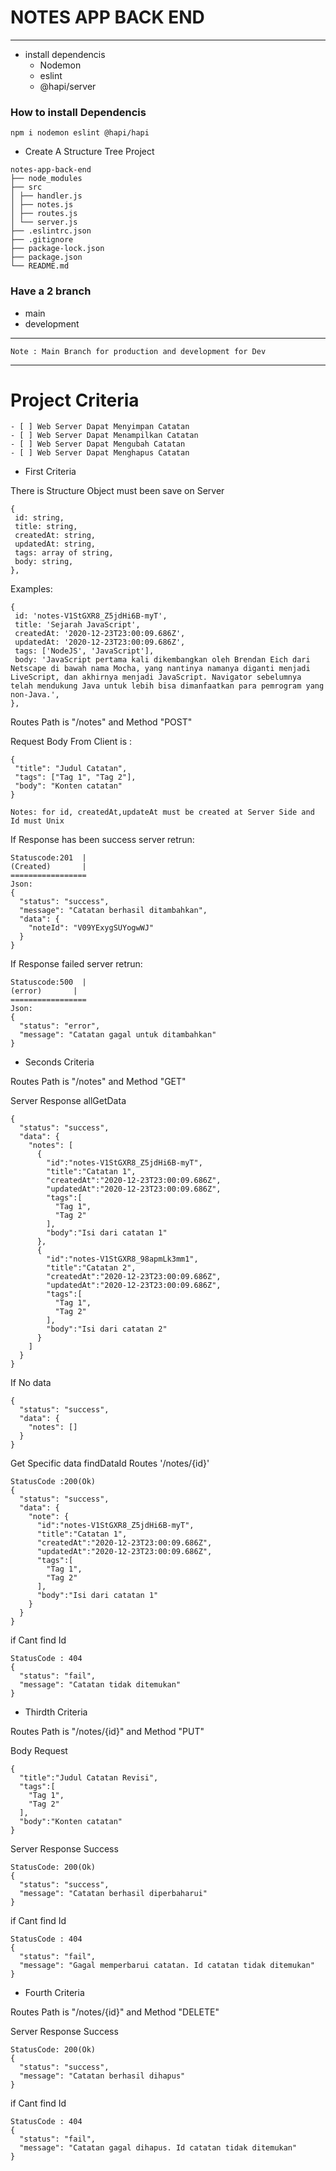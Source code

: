 # NOTES APP BACK END
---
-   install dependencis
    -   Nodemon
    -   eslint
    -   @hapi/server

### How to install Dependencis

```
npm i nodemon eslint @hapi/hapi
```

-   Create A Structure Tree Project

```
notes-app-back-end
├── node_modules
├── src
│ ├── handler.js
│ ├── notes.js
│ ├── routes.js
│ └── server.js
├── .eslintrc.json
├── .gitignore
├── package-lock.json
├── package.json
└── README.md
```
### Have a 2 branch
-   main
-   development
---
    Note : Main Branch for production and development for Dev
---
# Project Criteria
    - [ ] Web Server Dapat Menyimpan Catatan
    - [ ] Web Server Dapat Menampilkan Catatan
    - [ ] Web Server Dapat Mengubah Catatan
    - [ ] Web Server Dapat Menghapus Catatan

-   First Criteria

There is Structure Object must been save on Server
```
{
 id: string,
 title: string,
 createdAt: string,
 updatedAt: string,
 tags: array of string,
 body: string,
},
```
Examples:
```
{
 id: 'notes-V1StGXR8_Z5jdHi6B-myT',
 title: 'Sejarah JavaScript',
 createdAt: '2020-12-23T23:00:09.686Z',
 updatedAt: '2020-12-23T23:00:09.686Z',
 tags: ['NodeJS', 'JavaScript'],
 body: 'JavaScript pertama kali dikembangkan oleh Brendan Eich dari Netscape di bawah nama Mocha, yang nantinya namanya diganti menjadi LiveScript, dan akhirnya menjadi JavaScript. Navigator sebelumnya telah mendukung Java untuk lebih bisa dimanfaatkan para pemrogram yang non-Java.',
},
```
Routes Path is "/notes" and Method "POST"

Request Body From Client is :
```
{
 "title": "Judul Catatan",
 "tags": ["Tag 1", "Tag 2"],
 "body": "Konten catatan"
}
```
    Notes: for id, createdAt,updateAt must be created at Server Side and Id must Unix
If Response has been success server retrun:    
```
Statuscode:201  |
(Created)       |
=================
Json:
{
  "status": "success",
  "message": "Catatan berhasil ditambahkan",
  "data": {
    "noteId": "V09YExygSUYogwWJ"
  }
}
```
If Response failed server retrun:    
```
Statuscode:500  |
(error)       |
=================
Json:
{
  "status": "error",
  "message": "Catatan gagal untuk ditambahkan"
}
```
-   Seconds Criteria

Routes Path is "/notes" and Method "GET"

Server Response allGetData
```
{
  "status": "success",
  "data": {
    "notes": [
      {
        "id":"notes-V1StGXR8_Z5jdHi6B-myT",
        "title":"Catatan 1",
        "createdAt":"2020-12-23T23:00:09.686Z",
        "updatedAt":"2020-12-23T23:00:09.686Z",
        "tags":[
          "Tag 1",
          "Tag 2"
        ],
        "body":"Isi dari catatan 1"
      },
      {
        "id":"notes-V1StGXR8_98apmLk3mm1",
        "title":"Catatan 2",
        "createdAt":"2020-12-23T23:00:09.686Z",
        "updatedAt":"2020-12-23T23:00:09.686Z",
        "tags":[
          "Tag 1",
          "Tag 2"
        ],
        "body":"Isi dari catatan 2"
      }
    ]
  }
}
```
If No data
```
{
  "status": "success",
  "data": {
    "notes": []
  }
}
```
Get Specific data findDataId Routes '/notes/{id}'
```
StatusCode :200(Ok)
{
  "status": "success",
  "data": {
    "note": {
      "id":"notes-V1StGXR8_Z5jdHi6B-myT",
      "title":"Catatan 1",
      "createdAt":"2020-12-23T23:00:09.686Z",
      "updatedAt":"2020-12-23T23:00:09.686Z",
      "tags":[
        "Tag 1",
        "Tag 2"
      ],
      "body":"Isi dari catatan 1"
    }
  }
}
```
if Cant find Id
```
StatusCode : 404
{
  "status": "fail",
  "message": "Catatan tidak ditemukan"
}
```
-   Thirdth Criteria

Routes Path is "/notes/{id}" and Method "PUT"

Body Request
```
{
  "title":"Judul Catatan Revisi",
  "tags":[
    "Tag 1",
    "Tag 2"
  ],
  "body":"Konten catatan"
}
```

Server Response Success
```
StatusCode: 200(Ok)
{
  "status": "success",
  "message": "Catatan berhasil diperbaharui"
}
```
if Cant find Id
```
StatusCode : 404
{
  "status": "fail",
  "message": "Gagal memperbarui catatan. Id catatan tidak ditemukan"
}
```
-   Fourth Criteria

Routes Path is "/notes/{id}" and Method "DELETE"

Server Response Success
```
StatusCode: 200(Ok)
{
  "status": "success",
  "message": "Catatan berhasil dihapus"
}
```
if Cant find Id
```
StatusCode : 404
{
  "status": "fail",
  "message": "Catatan gagal dihapus. Id catatan tidak ditemukan"
}
```
